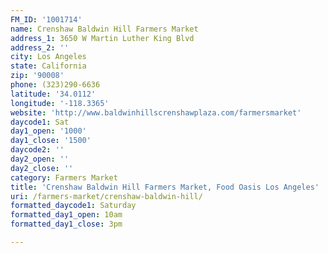 ```yaml
---
FM_ID: '1001714'
name: Crenshaw Baldwin Hill Farmers Market
address_1: 3650 W Martin Luther King Blvd
address_2: ''
city: Los Angeles
state: California
zip: '90008'
phone: (323)290-6636
latitude: '34.0112'
longitude: '-118.3365'
website: 'http://www.baldwinhillscrenshawplaza.com/farmersmarket'
daycode1: Sat
day1_open: '1000'
day1_close: '1500'
daycode2: ''
day2_open: ''
day2_close: ''
category: Farmers Market
title: 'Crenshaw Baldwin Hill Farmers Market, Food Oasis Los Angeles'
uri: /farmers-market/crenshaw-baldwin-hill/
formatted_daycode1: Saturday
formatted_day1_open: 10am
formatted_day1_close: 3pm

---
```

